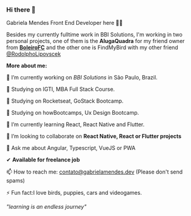 ### Hi there 👋
Gabriela Mendes Front End Developer here 🙋‍♀️

Besides my currently fulltime work in BBI Solutions, I'm working in two personal projects, one of them is the **AlugaQuadra** for my friend owner from **[BoleiroFC](https://www.boleirofc.com.br/public/)** and the other one is FindMyBird with my other friend [@RodolphoLipovscek](https://github.com/rlipovscek)

**More about me:**

🔭 I’m currently working on *BBI Solutions* in São Paulo, Brazil.

📖 Studying on IGTI, MBA Full Stack Course.

📖 Studying on Rocketseat, GoStack Bootcamp.

📖 Studying on howBootcamps, Ux Design Bootcamp.

🌱 I’m currently learning React, React Native and Flutter.

👯 I’m looking to collaborate on **React Native, React or Flutter projects**

💬 Ask me about Angular, Typescript, VueJS or PWA

✔ **Available for freelance job**

📫 How to reach me: contato@gabrielamendes.dev (Please don't send spams)

⚡ Fun fact:I love birds, puppies, cars and videogames.


*"learning is an endless journey"*
